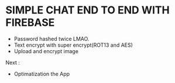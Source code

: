 # SIMPLE CHAT END TO END WITH FIREBASE

- Password hashed twice LMAO.
- Text encrypt with super encrypt(ROT13 and AES)
- Upload and encrypt image

Next :

- Optimatization the App

